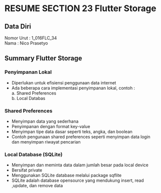 # RESUME SECTION 23 Flutter Storage

## Data Diri
Nomor Urut  : 1_016FLC_34 <br>
Nama        : Nico Prasetyo

## Summary Flutter Storage

### Penyimpanan Lokal
- Diperlukan untuk efisiensi penggunaan data internet
- Ada beberapa cara implementasi penyimpanan lokal, contoh : <br>
a. Shared Preferences <br>
b. Local Databas <br>

### Shared Preferences
- Menyimpan data yang sederhana
- Penyimpanan dengan format key-value
- Menyimpan tipe data dasar seperti teks, angka, dan boolean
- Contoh pengunaan shared preferences seperti menyimpan data login dan menyimpan riwayat pencarian 

### Local Database (SQLite)
- Menyimpan dan meminta data dalam jumlah besar pada local device
- Bersifat private
- Menggunakan SQLite database melalui package sqflite
- SQLite adalah database opensource yang mendukung insert, read ,update, dan remove data